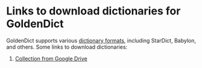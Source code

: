 # Links to download dictionaries for GoldenDict
GoldenDict supports various [dictionary formats](https://xiaoyifang.github.io/goldendict-ng/dictformats/), including StarDict, Babylon, and others. Some links to download dictionaries:

1. [Collection from Google Drive](https://drive.google.com/drive/u/0/folders/0BzrQwK2v03aKWjlsQ3NsaWJKalU?resourcekey=0-DtgqOJiVFSDI231ugoQgiQ)